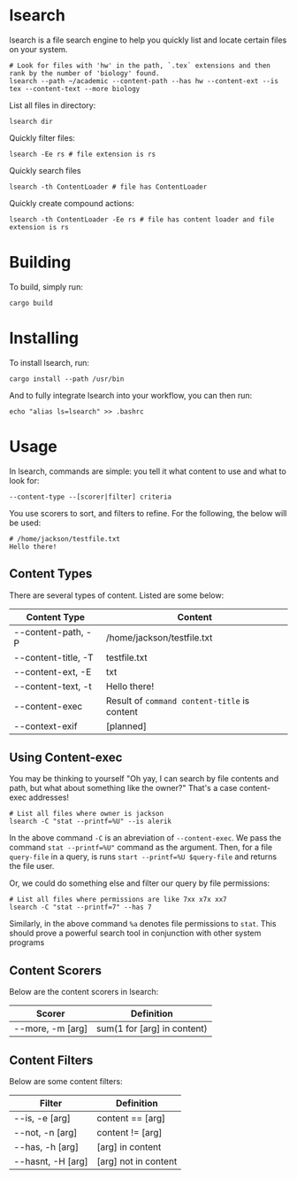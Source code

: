 # lsearch
lsearch is a file search engine to help you quickly list and locate certain files on your system.
```
# Look for files with 'hw' in the path, `.tex` extensions and then rank by the number of 'biology' found.
lsearch --path ~/academic --content-path --has hw --content-ext --is tex --content-text --more biology
```
List all files in directory:
```
lsearch dir
```
Quickly filter files:
```
lsearch -Ee rs # file extension is rs
```
Quickly search files
```
lsearch -th ContentLoader # file has ContentLoader
```
Quickly create compound actions:
```
lsearch -th ContentLoader -Ee rs # file has content loader and file extension is rs
```
# Building
To build, simply run:
```
cargo build
```

# Installing
To install lsearch, run:
```
cargo install --path /usr/bin
```
And to fully integrate lsearch into your workflow, you can then run:
```
echo "alias ls=lsearch" >> .bashrc
```
# Usage
In lsearch, commands are simple: you tell it what content to use and what to look for:
```
--content-type --[scorer|filter] criteria
```
You use scorers to sort, and filters to refine.
For the following, the below will be used:
```
# /home/jackson/testfile.txt
Hello there!
```
## Content Types
There are several types of content. Listed are some below:

|Content Type|Content|
|---|---|
|--content-path, -P|/home/jackson/testfile.txt|
|--content-title, -T|testfile.txt|
|--content-ext, -E|txt|
|--content-text, -t|Hello there!|
|--content-exec <command>|Result of `command content-title` is content|
|--context-exif|[planned]|

## Using Content-exec
You may be thinking to yourself "Oh yay, I can search by file contents and path, but what about something like the owner?" That's a case content-exec addresses!
```
# List all files where owner is jackson
lsearch -C "stat --printf=%U" --is alerik
```
In the above command `-C` is an abreviation of `--content-exec`. We pass the command `stat --printf=%U"` command as the argument. Then, for a file `query-file` in a query, is runs `start --printf=%U $query-file` and returns the file user.

Or, we could do something else and filter our query by file permissions:
```
# List all files where permissions are like 7xx x7x xx7
lsearch -C "stat --printf=7" --has 7
```
Similarly, in the above command `%a` denotes file permissions to `stat`.
This should prove a powerful search tool in conjunction with other system programs
## Content Scorers
Below are the content scorers in lsearch:

|Scorer|Definition|
|---|---|
|--more, -m [arg]|sum(1 for [arg] in content)|

## Content Filters
Below are some content filters:

|Filter|Definition|
|---|--|
|--is, -e [arg]|content == [arg]|
|--not, -n [arg]|content != [arg]|
|--has, -h [arg]| [arg] in content |
|--hasnt, -H [arg]| [arg] not in content|

